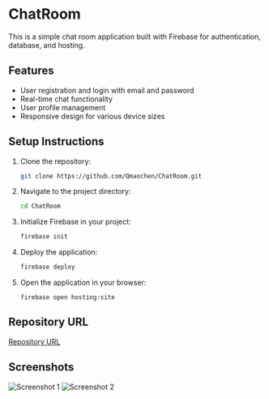 # ChatRoom

This is a simple chat room application built with Firebase for authentication, database, and hosting.

## Features

- User registration and login with email and password
- Real-time chat functionality
- User profile management
- Responsive design for various device sizes

## Setup Instructions

1. Clone the repository:
   ```bash
   git clone https://github.com/Qmaochen/ChatRoom.git
   ```

2. Navigate to the project directory:
   ```bash
   cd ChatRoom
   ```

3. Initialize Firebase in your project:
   ```bash
   firebase init
   ```

4. Deploy the application:
   ```bash
   firebase deploy
   ```

5. Open the application in your browser:
   ```
   firebase open hosting:site
   ```

## Repository URL

[Repository URL](https://github.com/Qmaochen/ChatRoom)

## Screenshots

![Screenshot 1](<screenshot-url>)
![Screenshot 2](<screenshot-url>) 
